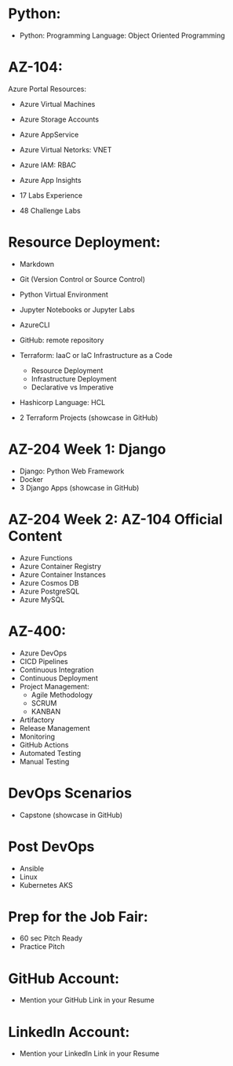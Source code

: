 # Python:
- Python: Programming Language: Object Oriented Programming

# AZ-104:
Azure Portal Resources:
- Azure Virtual Machines
- Azure Storage Accounts
- Azure AppService
- Azure Virtual Netorks: VNET
- Azure IAM: RBAC
- Azure App Insights

- 17 Labs Experience
- 48 Challenge Labs

# Resource Deployment:
- Markdown
- Git (Version Control or Source Control)
- Python Virtual Environment
- Jupyter Notebooks or Jupyter Labs
- AzureCLI
- GitHub: remote repository

- Terraform: IaaC or IaC Infrastructure as a Code 
    - Resource Deployment 
    - Infrastructure Deployment
    - Declarative vs Imperative
- Hashicorp Language: HCL
- 2 Terraform Projects (showcase in GitHub)

# AZ-204 Week 1: Django
- Django: Python Web Framework
- Docker
- 3 Django Apps (showcase in GitHub)

# AZ-204 Week 2: AZ-104 Official Content
- Azure Functions
- Azure Container Registry
- Azure Container Instances
- Azure Cosmos DB
- Azure PostgreSQL
- Azure MySQL

# AZ-400:
- Azure DevOps
- CICD Pipelines
- Continuous Integration
- Continuous Deployment
- Project Management:
    - Agile Methodology
    - SCRUM
    - KANBAN
- Artifactory
- Release Management
- Monitoring
- GitHub Actions
- Automated Testing
- Manual Testing

# DevOps Scenarios
- Capstone (showcase in GitHub)

# Post DevOps
- Ansible
- Linux
- Kubernetes AKS 

# Prep for the Job Fair:
- 60 sec Pitch Ready
- Practice Pitch

# GitHub Account:
- Mention your GitHub Link in your Resume

# LinkedIn Account:
- Mention your LinkedIn Link in your Resume